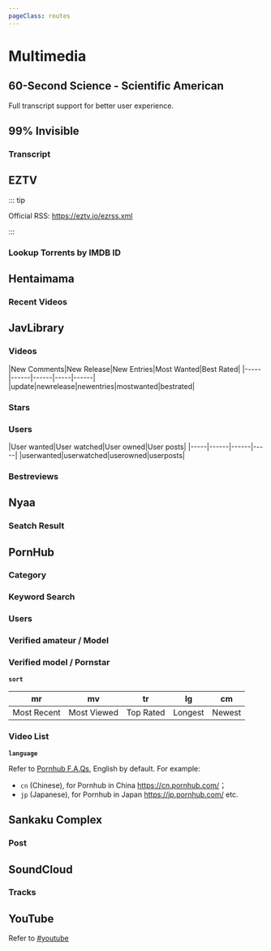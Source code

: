```yaml
---
pageClass: routes
---
```


# Multimedia

## 60-Second Science - Scientific American

<RouteEn author="emdoe" example="/60s-science" path="/60s-science"/>

Full transcript support for better user experience.

## 99% Invisible

### Transcript

<RouteEn author="Ji4n1ng" example="/99percentinvisible/transcript" path="/99percentinvisible/transcript"/>

## EZTV

::: tip

Official RSS: https://eztv.io/ezrss.xml

:::

### Lookup Torrents by IMDB ID

<RouteEn author="Songkeys" example="/eztv/torrents/6048596" path="/eztv/torrents/:imdb_id" :paramsDesc="['The IMDB ID corresponding to the seed of show you want to search can be found on the official website [IMDB](https://www.imdb.com)']" supportBT="1"/>

## Hentaimama

### Recent Videos

<RouteEn author="everyonus" example="/hentaimama/videos" path="/hentaimama/videos" />

## JavLibrary

### Videos

<RouteEn author="Diygod junfengP" example="/javlibrary/videos/bestrated" path="/javlibrary/videos/:vtype" :paramsDesc="['video type']" radar="1" rssbud="1">
|New Comments|New Release|New Entries|Most Wanted|Best Rated|
|-----|------|------|-----|------|
|update|newrelease|newentries|mostwanted|bestrated|
</RouteEn>

### Stars

<RouteEn author="Diygod junfengP" example="/javlibrary/stars/afisw" path="/javlibrary/stars/:sid" :paramsDesc="['star id, find it from link']" radar="1" rssbud="1"/>

### Users

<RouteEn author="Diygod junfengP" example="/javlibrary/users/mangudai/userposts" path="/javlibrary/users/:uid/:utype" :paramsDesc="['user id','user choice, see table below']" radar="1" rssbud="1">
|User wanted|User watched|User owned|User posts|
|-----|------|------|-----|
|userwanted|userwatched|userowned|userposts|
</RouteEn>

### Bestreviews

<RouteEn author="DCJaous" example="/javlibrary/bestreviews" path="/javlibrary/bestreviews" radar="1" rssbud="1"/>

## Nyaa

### Seatch Result

<RouteEn author="Lava-Swimmer" example="/nyaa/search/psycho-pass" path="/nyaa/search/:keyword" :paramsDesc="['Search keyword']" supportBT="1"/>

## PornHub

### Category

<RouteEn author="nczitzk" example="/pornhub/category/popular-with-women" path="/pornhub/category/:caty" :paramsDesc="['category，see [categories](https://cn.pornhub.com/webmasters/categories)']"/>

### Keyword Search

<RouteEn author="nczitzk" example="/pornhub/search/stepsister" path="/pornhub/search/:keyword" :paramsDesc="['keyword']"/>

### Users

<RouteEn author="I2IMk queensferryme" example="/pornhub/users/pornhubmodels" path="/pornhub/:language?/users/:username" :paramsDesc="['language, see below', 'username, part of the url e.g. `pornhub.com/users/pornhubmodels`']" />

### Verified amateur / Model

<RouteEn author="I2IMk queensferryme" example="/pornhub/model/stacy-starando" path="/pornhub/:language?/model/:username/:sort?" :paramsDesc="['language, see below', 'username, part of the url e.g. `pornhub.com/model/stacy-starando`', 'sorting method, see below']" />

### Verified model / Pornstar

<RouteEn author="I2IMk queensferryme" example="/pornhub/pornstar/june-liu" path="/pornhub/:language?/pornstar/:username/:sort?" :paramsDesc="['language, see below', 'username, part of the url e.g. `pornhub.com/pornstar/june-liu`', 'sorting method, see below']" />

**`sort`**

| mr          | mv          | tr        | lg      | cm     |
| ----------- | ----------- | --------- | ------- | ------ |
| Most Recent | Most Viewed | Top Rated | Longest | Newest |

### Video List

<RouteEn author="I2IMk queensferryme" example="/pornhub/category_url/video%3Fc%3D15%26o%3Dmv%26t%3Dw%26cc%3Djp" path="/pornhub/:language?/category_url/:url?" :paramsDesc="['language, see below', 'relative path after `pornhub.com/`, need to be URL encoded']"/>

**`language`**

Refer to [Pornhub F.A.Qs](https://help.pornhub.com/hc/en-us/articles/360044327034-How-do-I-change-the-language-), English by default. For example:
- `cn` (Chinese), for Pornhub in China <https://cn.pornhub.com/>；
- `jp` (Japanese), for Pornhub in Japan <https://jp.pornhub.com/> etc.

## Sankaku Complex

### Post

<RouteEn author="xyqfer" example="/sankakucomplex/post" path="/sankakucomplex/post"/>

## SoundCloud

### Tracks

<RouteEn author="fallenhh" example="/soundcloud/tracks/angeart" path="/soundcloud/tracks/:user" :paramsDesc="['User name']" />

## YouTube

Refer to [#youtube](/en/social-media.html#youtube)
